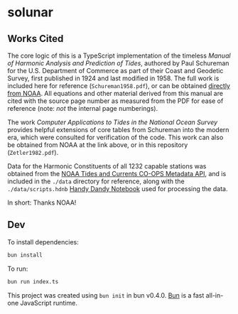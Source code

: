 # solunar

## Works Cited

The core logic of this is a TypeScript implementation of the timeless _Manual of Harmonic Analysis and Prediction of Tides_, authored by Paul Schureman for the U.S. Department of Commerce as part of their Coast and Geodetic Survey, first published in 1924 and last modified in 1958. The full work is included here for reference (`Schureman1958.pdf`), or can be obtained [directly from NOAA](https://tidesandcurrents.noaa.gov/about_harmonic_constituents.html). All equations and other material derived from this manual are cited with the source page number as measured from the PDF for ease of reference (note: _not_ the internal page numberings).

The work _Computer Applications to Tides in the National Ocean Survey_ provides helpful extensions of core tables from Schureman into the modern era, which were consulted for verification of the code. This work can also be obtained from NOAA at the link above, or in this repository (`Zetler1982.pdf`).

Data for the Harmonic Constituents of all 1232 capable stations was obtained from the [NOAA Tides and Currents CO-OPS Metadata API](https://api.tidesandcurrents.noaa.gov/mdapi/prod/), and is included in the `./data` directory for reference, along with the `./data/scripts.hdnb` [Handy Dandy Notebook](https://marketplace.visualstudio.com/items?itemName=jakearl.handydandy-notebook) used for processing the data.

In short: Thanks NOAA!

## Dev

To install dependencies:

```bash
bun install
```

To run:

```bash
bun run index.ts
```

This project was created using `bun init` in bun v0.4.0. [Bun](https://bun.sh) is a fast all-in-one JavaScript runtime.

